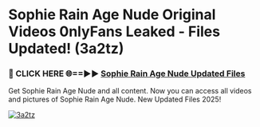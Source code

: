 # Sophie Rain Age Nude Original Videos 0nlyFans Leaked - Files Updated! (3a2tz)

<h3>🔴 CLICK HERE 🌐==►► <a href="https://tinyurl.com/52m3yx9h" rel="nofollow">Sophie Rain Age Nude Updated Files</a></h3>

Get Sophie Rain Age Nude and all content. Now you can access all videos and pictures of Sophie Rain Age Nude. New Updated Files 2025!

[![3a2tz](https://i.imgur.com/TnHtlc8.gif)](https://tinyurl.com/52m3yx9h)
